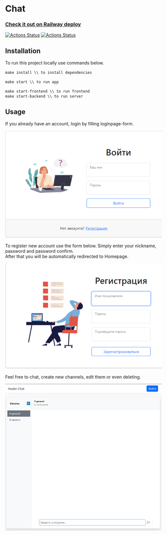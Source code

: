# Chat

### [Check it out on Railway deploy](https://frontend-project-12-production-b37b.up.railway.app/)

[![Actions Status](https://github.com/KirillTheStranger/frontend-project-12/actions/workflows/hexlet-check.yml/badge.svg)](https://github.com/KirillTheStranger/frontend-project-12/actions) [![Actions Status](https://github.com/KirillTheStranger/frontend-project-12/actions/workflows/eslint-check.yml/badge.svg)](https://github.com/KirillTheStranger/frontend-project-12/actions)

## Installation

To run this project locally use commands below.

```
make install \\ to install dependencies
```

```
make start \\ to run app
```

```
make start-frontend \\ to run frontend
make start-backend \\ to run server
```

## Usage

If you already have an account, login by filling loginpage-form.

![login.png](frontend/public/login.png)

To register new account use the form below. Simply enter your nickname, password and password confirm. <br>After that you will be automatically redirected to Homepage.

![signup.png](frontend/public/signup.png)

Feel free to chat, create new channels, edit them or even deleting.

![home.png](frontend/public/home.png)
